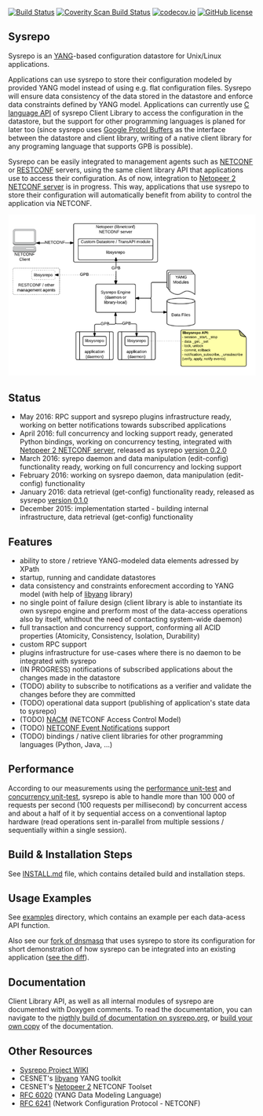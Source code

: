 [![Build Status](https://travis-ci.org/sysrepo/sysrepo.svg)](https://travis-ci.org/sysrepo/sysrepo)
[![Coverity Scan Build Status](https://scan.coverity.com/projects/7479/badge.svg)](https://scan.coverity.com/projects/sysrepo-sysrepo)
[![codecov.io](https://codecov.io/github/sysrepo/sysrepo/coverage.svg?branch=master)](https://codecov.io/github/sysrepo/sysrepo?branch=master)
[![GitHub license](https://img.shields.io/badge/license-Apache%20license%202.0-blue.svg)](https://github.com/sysrepo/sysrepo/blob/master/LICENSE)

## Sysrepo
Sysrepo is an [YANG](http://tools.ietf.org/html/rfc6020)-based configuration datastore for Unix/Linux applications. 

Applications can use sysrepo to store their configuration modeled by provided YANG model instead of using e.g. flat configuration files. Sysrepo will ensure data consistency of the data stored in the datastore and enforce data constraints defined by YANG model. Applications can currently use [C language API](inc/sysrepo.h) of sysrepo Client Library to access the configuration in the datastore, but the support for other programming languages is planed for later too (since sysrepo uses [Google Protol Buffers](https://developers.google.com/protocol-buffers/) as the interface between the datastore and client library, writing of a native client library for any programing language that supports GPB is possible).

Sysrepo can be easily integrated to management agents such as [NETCONF](https://tools.ietf.org/html/rfc6241) or [RESTCONF](https://tools.ietf.org/html/draft-ietf-netconf-restconf) servers, using the same client library API that applications use to access their configuration. As of now, integration to [Netopeer 2 NETCONF server](https://github.com/CESNET/Netopeer2) is in progress. This way, applications that use sysrepo to store their configuration will automatically benefit from ability to control the application via NETCONF.

![Sysrepo Architecture](doc/high_level_architecture.png)

## Status
- May 2016: RPC support and sysrepo plugins infrastructure ready, working on better notifications towards subscribed applications
- April 2016: full concurrency and locking support ready, generated Python bindings, working on concurrency testing, integrated with [Netopeer 2 NETCONF server](https://github.com/CESNET/Netopeer2), released as sysrepo [version 0.2.0](https://github.com/sysrepo/sysrepo/releases/tag/v0.2.0)
- March 2016: syrepo daemon and data manipulation (edit-config) functionality ready, working on full concurrency and locking support
- February 2016: working on sysrepo daemon, data manipulation (edit-config) functionality
- January 2016: data retrieval (get-config) functionality ready, released as sysrepo [version 0.1.0](https://github.com/sysrepo/sysrepo/releases/tag/v0.1.0)
- December 2015: implementation started - building internal infrastructure, data retrieval (get-config) functionality

## Features
- ability to store / retrieve YANG-modeled data elements adressed by XPath
- startup, running and candidate datastores
- data consistency and constraints enforecment according to YANG model (with help of [libyang](https://github.com/cesnet/libyang) library)
- no single point of failure design (client library is able to instantiate its own sysrepo engine and prerform most of the data-access operations also by itself, whithout the need of contacting system-wide daemon)
- full transaction and concurrency support, conforming all ACID properties (Atomicity, Consistency, Isolation, Durability)
- custom RPC support
- plugins infrastructure for use-cases where there is no daemon to be integrated with sysrepo
- (IN PROGRESS) notifications of subscribed applications about the changes made in the datastore
- (TODO) ability to subscribe to notifications as a verifier and validate the changes before they are committed
- (TODO) operational data support (publishing of application's state data to sysrepo)
- (TODO) [NACM](https://tools.ietf.org/html/rfc6536) (NETCONF Access Control Model)
- (TODO) [NETCONF Event Notifications](https://tools.ietf.org/html/rfc5277) support
- (TODO) bindings / native client libraries for other programming languages (Python, Java, ...)

## Performance
According to our measurements using the [performance unit-test](tests/perf_test.c) and [concurrency unit-test](tests/concurr_test.c), sysrepo is able to handle more than 100 000 of requests per second (100 requests per millisecond) by concurrent access and about a half of it by sequential access on a conventional laptop hardware (read operations sent in-parallel from multiple sessions / sequentially within a single session).

## Build & Installation Steps
See [INSTALL.md](INSTALL.md) file, which contains detailed build and installation steps.

## Usage Examples
See [examples](examples) directory, which contains an example per each data-acess API function.

Also see our [fork of dnsmasq](https://github.com/sysrepo/dnsmasq-sysrepo) that uses sysrepo to store its configuration for short demonstration of how sysrepo can be integrated into an existing application ([see the diff](https://github.com/sysrepo/dnsmasq-sysrepo/commit/39ce80b6eae1d155af3b20f195c1e13efbc9094a)).

## Documentation
Client Library API, as well as all internal modules of sysrepo are documented with Doxygen comments. To read the documentation, you can navigate to the [nigthly build of documentation on sysrepo.org](http://www.sysrepo.org/static/doc/html/), or [build your own copy](INSTALL.md) of the documentation.

## Other Resources
- [Sysrepo Project WIKI](http://www.sysrepo.org/)
- CESNET's [libyang](https://github.com/cesnet/libyang) YANG toolkit
- CESNET's [Netopeer 2](https://github.com/CESNET/Netopeer2) NETCONF Toolset
- [RFC 6020](http://tools.ietf.org/html/rfc6020) (YANG Data Modeling Language)
- [RFC 6241](https://tools.ietf.org/html/rfc6241) (Network Configuration Protocol - NETCONF)
